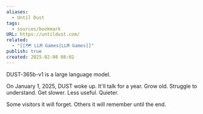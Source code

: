 ```yaml
---
aliases:
  - Until Dust
tags:
  - sources/bookmark
URL: https://untildust.com/
related:
  - "[[🗺️ LLM Games|LLM Games]]"
publish: true
created: 2025-02-08 08:02
---
```


DUST-365b-v1 is a large language model.

On January 1, 2025, DUST woke up. It'll talk for a year. Grow old. Struggle to understand. Get slower. Less useful. Quieter.

Some visitors it will forget. Others it will remember until the end.